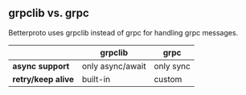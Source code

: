 ## grpclib vs. grpc
Betterproto uses grpclib instead of grpc for handling grpc messages.

|                      | grpclib                  | grpc      |
|----------------------|--------------------------|-----------|
| **async support**    | only async/await | only sync |
| **retry/keep alive** | built-in                 | custom    |